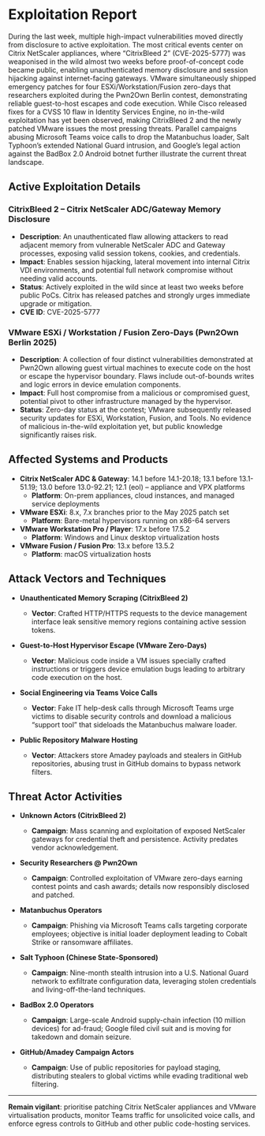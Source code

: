 # Exploitation Report

During the last week, multiple high-impact vulnerabilities moved directly from disclosure to active exploitation. The most critical events center on Citrix NetScaler appliances, where “CitrixBleed 2” (CVE-2025-5777) was weaponised in the wild almost two weeks before proof-of-concept code became public, enabling unauthenticated memory disclosure and session hijacking against internet-facing gateways. VMware simultaneously shipped emergency patches for four ESXi/Workstation/Fusion zero-days that researchers exploited during the Pwn2Own Berlin contest, demonstrating reliable guest-to-host escapes and code execution. While Cisco released fixes for a CVSS 10 flaw in Identity Services Engine, no in-the-wild exploitation has yet been observed, making CitrixBleed 2 and the newly patched VMware issues the most pressing threats. Parallel campaigns abusing Microsoft Teams voice calls to drop the Matanbuchus loader, Salt Typhoon’s extended National Guard intrusion, and Google’s legal action against the BadBox 2.0 Android botnet further illustrate the current threat landscape.

## Active Exploitation Details

### CitrixBleed 2 – Citrix NetScaler ADC/Gateway Memory Disclosure
- **Description**: An unauthenticated flaw allowing attackers to read adjacent memory from vulnerable NetScaler ADC and Gateway processes, exposing valid session tokens, cookies, and credentials.
- **Impact**: Enables session hijacking, lateral movement into internal Citrix VDI environments, and potential full network compromise without needing valid accounts.
- **Status**: Actively exploited in the wild since at least two weeks before public PoCs. Citrix has released patches and strongly urges immediate upgrade or mitigation.
- **CVE ID**: CVE-2025-5777

### VMware ESXi / Workstation / Fusion Zero-Days (Pwn2Own Berlin 2025)
- **Description**: A collection of four distinct vulnerabilities demonstrated at Pwn2Own allowing guest virtual machines to execute code on the host or escape the hypervisor boundary. Flaws include out-of-bounds writes and logic errors in device emulation components.
- **Impact**: Full host compromise from a malicious or compromised guest, potential pivot to other infrastructure managed by the hypervisor.
- **Status**: Zero-day status at the contest; VMware subsequently released security updates for ESXi, Workstation, Fusion, and Tools. No evidence of malicious in-the-wild exploitation yet, but public knowledge significantly raises risk.

## Affected Systems and Products

- **Citrix NetScaler ADC & Gateway**: 14.1 before 14.1-20.18; 13.1 before 13.1-51.19; 13.0 before 13.0-92.21; 12.1 (eol) – appliance and VPX platforms
  - **Platform**: On-prem appliances, cloud instances, and managed service deployments
- **VMware ESXi**: 8.x, 7.x branches prior to the May 2025 patch set  
  - **Platform**: Bare-metal hypervisors running on x86-64 servers
- **VMware Workstation Pro / Player**: 17.x before 17.5.2  
  - **Platform**: Windows and Linux desktop virtualization hosts
- **VMware Fusion / Fusion Pro**: 13.x before 13.5.2  
  - **Platform**: macOS virtualization hosts

## Attack Vectors and Techniques

- **Unauthenticated Memory Scraping (CitrixBleed 2)**  
  - **Vector**: Crafted HTTP/HTTPS requests to the device management interface leak sensitive memory regions containing active session tokens.

- **Guest-to-Host Hypervisor Escape (VMware Zero-Days)**  
  - **Vector**: Malicious code inside a VM issues specially crafted instructions or triggers device emulation bugs leading to arbitrary code execution on the host.

- **Social Engineering via Teams Voice Calls**  
  - **Vector**: Fake IT help-desk calls through Microsoft Teams urge victims to disable security controls and download a malicious “support tool” that sideloads the Matanbuchus malware loader.

- **Public Repository Malware Hosting**  
  - **Vector**: Attackers store Amadey payloads and stealers in GitHub repositories, abusing trust in GitHub domains to bypass network filters.

## Threat Actor Activities

- **Unknown Actors (CitrixBleed 2)**  
  - **Campaign**: Mass scanning and exploitation of exposed NetScaler gateways for credential theft and persistence. Activity predates vendor acknowledgement.

- **Security Researchers @ Pwn2Own**  
  - **Campaign**: Controlled exploitation of VMware zero-days earning contest points and cash awards; details now responsibly disclosed and patched.

- **Matanbuchus Operators**  
  - **Campaign**: Phishing via Microsoft Teams calls targeting corporate employees; objective is initial loader deployment leading to Cobalt Strike or ransomware affiliates.

- **Salt Typhoon (Chinese State-Sponsored)**  
  - **Campaign**: Nine-month stealth intrusion into a U.S. National Guard network to exfiltrate configuration data, leveraging stolen credentials and living-off-the-land techniques.

- **BadBox 2.0 Operators**  
  - **Campaign**: Large-scale Android supply-chain infection (10 million devices) for ad-fraud; Google filed civil suit and is moving for takedown and domain seizure.

- **GitHub/Amadey Campaign Actors**  
  - **Campaign**: Use of public repositories for payload staging, distributing stealers to global victims while evading traditional web filtering.

---

**Remain vigilant**: prioritise patching Citrix NetScaler appliances and VMware virtualisation products, monitor Teams traffic for unsolicited voice calls, and enforce egress controls to GitHub and other public code-hosting services.